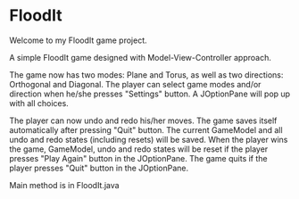 # FloodIt
Welcome to my FloodIt game project.

A simple FloodIt game designed with Model-View-Controller approach.

The game now has two modes: Plane and Torus, as well as two directions: Orthogonal and Diagonal. The player can select game modes 
and/or direction when he/she presses "Settings" button. A JOptionPane will pop up with all choices.

The player can now undo and redo his/her moves. The game saves itself automatically after pressing "Quit" button. The current
GameModel and all undo and redo states (including resets) will be saved. When the player wins the game, GameModel, undo and redo
states will be reset if the player presses "Play Again" button in the JOptionPane. The game quits if the player presses "Quit" button
in the JOptionPane.

Main method is in FloodIt.java
